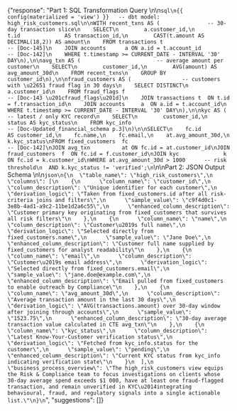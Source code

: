 {"response": "Part 1: SQL Transformation Query  \n\n```sql\n{{ config(materialized = 'view') }}   -- dbt model: high_risk_customers.sql\n\nWITH recent_txns AS (               -- 30-day transaction slice\n    SELECT\n        a.customer_id,\n        t.id              AS transaction_id,\n        CAST(t.amount AS DECIMAL(18,2)) AS amount\n    FROM transactions t                                     -- [Doc-145]\n    JOIN accounts      a ON a.id = t.account_id             -- [Doc-142]\n    WHERE t.timestamp >= CURRENT_DATE - INTERVAL '30' DAY\n),\n\navg_txn AS (                        -- average amount per customer\n    SELECT\n        customer_id,\n        AVG(amount) AS avg_amount_30d\n    FROM recent_txns\n    GROUP BY customer_id\n),\n\nfraud_customers AS (                -- customers with \u22651 fraud flag in 30 days\n    SELECT DISTINCT\n        a.customer_id\n    FROM fraud_flags f                                   -- [Doc-143 \u201cfraud_flags\u201d]\n    JOIN transactions t  ON t.id = f.transaction_id\n    JOIN accounts     a  ON a.id = t.account_id\n    WHERE t.timestamp >= CURRENT_DATE - INTERVAL '30' DAY\n),\n\nkyc AS (                             -- latest / only KYC record\n    SELECT\n        customer_id,\n        status AS kyc_status\n    FROM kyc_info                                          -- [Doc-Updated_financial_schema p.3]\n)\n\nSELECT\n    fc.id           AS customer_id,\n    fc.name,\n    fc.email,\n    at.avg_amount_30d,\n    k.kyc_status\nFROM fixed_customers  fc                                   -- [Doc-142]\nJOIN avg_txn          at ON fc.id = at.customer_id\nJOIN fraud_customers  f  ON fc.id = f.customer_id\nJOIN kyc              k  ON fc.id = k.customer_id\nWHERE at.avg_amount_30d > 1000      -- risk threshold\n  AND k.kyc_status != 'verified';\n```\n\nPart 2: JSON Output Schema  \n\n```json\n{\n  \"table_name\": \"high_risk_customers\",\n  \"columns\": [\n    {\n      \"column_name\": \"customer_id\",\n      \"column_description\": \"Unique identifier for each customer\",\n      \"derivation_logic\": \"Taken from fixed_customers.id after all risk-criteria joins and filters\",\n      \"sample_value\": \"c9f4d0c1-3e8b-4ad1-a9c2-11be1d2a6c55\",\n      \"enhanced_column_description\": \"Customer primary key originating from fixed_customers that survives all risk filters\"\n    },\n    {\n      \"column_name\": \"name\",\n      \"column_description\": \"Customer\u2019s full name\",\n      \"derivation_logic\": \"Selected directly from fixed_customers.name\",\n      \"sample_value\": \"Jane Doe\",\n      \"enhanced_column_description\": \"Customer full name supplied by fixed_customers for analyst readability\"\n    },\n    {\n      \"column_name\": \"email\",\n      \"column_description\": \"Customer\u2019s email address\",\n      \"derivation_logic\": \"Selected directly from fixed_customers.email\",\n      \"sample_value\": \"jane.doe@example.com\",\n      \"enhanced_column_description\": \"Email pulled from fixed_customers to enable outreach by Compliance\"\n    },\n    {\n      \"column_name\": \"avg_amount_30d\",\n      \"column_description\": \"Average transaction amount in the last 30 days\",\n      \"derivation_logic\": \"AVG(transactions.amount) over 30-day window after joining through accounts\",\n      \"sample_value\": \"1523.75\",\n      \"enhanced_column_description\": \"30-day average transaction value calculated in CTE avg_txn\"\n    },\n    {\n      \"column_name\": \"kyc_status\",\n      \"column_description\": \"Latest Know-Your-Customer verification status\",\n      \"derivation_logic\": \"Fetched from kyc_info.status for the customer\",\n      \"sample_value\": \"pending\",\n      \"enhanced_column_description\": \"Current KYC status from kyc_info indicating verification state\"\n    }\n  ],\n  \"business_process_overview\": \"The high_risk_customers view equips the Risk & Compliance team to focus investigations on clients whose 30-day average spend exceeds $1 000, have at least one fraud-flagged transaction, and remain unverified in KYC\u2014integrating behavioural, fraud, and regulatory signals into a single actionable list.\"\n}\n```", "suggestions": []}
